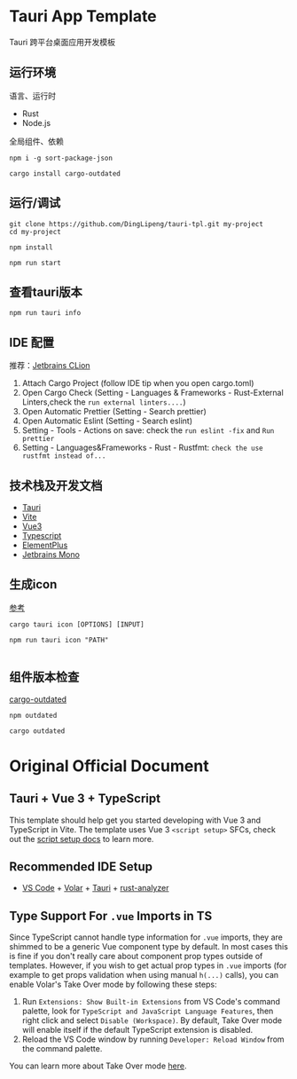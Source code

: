 # Tauri App Template

Tauri 跨平台桌面应用开发模板

## 运行环境

语言、运行时

* Rust
* Node.js

全局组件、依赖

```shell
npm i -g sort-package-json

cargo install cargo-outdated

```

## 运行/调试

```shell
git clone https://github.com/DingLipeng/tauri-tpl.git my-project
cd my-project

npm install

npm run start

```

## 查看tauri版本

```shell
npm run tauri info

```

## IDE 配置

推荐：[Jetbrains CLion](https://www.jetbrains.com/clion/)

1. Attach Cargo Project (follow IDE tip when you open cargo.toml)
2. Open Cargo Check (Setting - Languages & Frameworks - Rust-External Linters,check the `run external linters....`)
3. Open Automatic Prettier (Setting - Search prettier)
4. Open Automatic Eslint (Setting - Search eslint)
5. Setting - Tools - Actions on save: check the `run eslint -fix` and `Run prettier`
6. Setting - Languages&Frameworks - Rust - Rustfmt: `check the use rustfmt instead of...`

## 技术栈及开发文档

* [Tauri](https://tauri.app)
* [Vite](https://vitejs.dev)
* [Vue3](https://vuejs.org/)
* [Typescript](https://www.typescriptlang.org/)
* [ElementPlus](https://element-plus.gitee.io/zh-CN/)
* [Jetbrains Mono](https://www.jetbrains.com/lp/mono/)

## 生成icon

[参考](https://tauri.app/v1/guides/features/icons/)

```shell
cargo tauri icon [OPTIONS] [INPUT]

npm run tauri icon "PATH"


```

## 组件版本检查

[cargo-outdated](https://github.com/kbknapp/cargo-outdated#installation-and-usage)

```shell
npm outdated

cargo outdated

```

# Original Official Document

## Tauri + Vue 3 + TypeScript

This template should help get you started developing with Vue 3 and TypeScript in Vite. The template uses Vue
3 `<script setup>` SFCs, check out
the [script setup docs](https://v3.vuejs.org/api/sfc-script-setup.html#sfc-script-setup) to learn more.

## Recommended IDE Setup

- [VS Code](https://code.visualstudio.com/) + [Volar](https://marketplace.visualstudio.com/items?itemName=Vue.volar) + [Tauri](https://marketplace.visualstudio.com/items?itemName=tauri-apps.tauri-vscode) + [rust-analyzer](https://marketplace.visualstudio.com/items?itemName=rust-lang.rust-analyzer)

## Type Support For `.vue` Imports in TS

Since TypeScript cannot handle type information for `.vue` imports, they are shimmed to be a generic Vue component type
by default. In most cases this is fine if you don't really care about component prop types outside of templates.
However, if you wish to get actual prop types in `.vue` imports (for example to get props validation when using
manual `h(...)` calls), you can enable Volar's Take Over mode by following these steps:

1. Run `Extensions: Show Built-in Extensions` from VS Code's command palette, look
   for `TypeScript and JavaScript Language Features`, then right click and select `Disable (Workspace)`. By default,
   Take Over mode will enable itself if the default TypeScript extension is disabled.
2. Reload the VS Code window by running `Developer: Reload Window` from the command palette.

You can learn more about Take Over mode [here](https://github.com/johnsoncodehk/volar/discussions/471).
